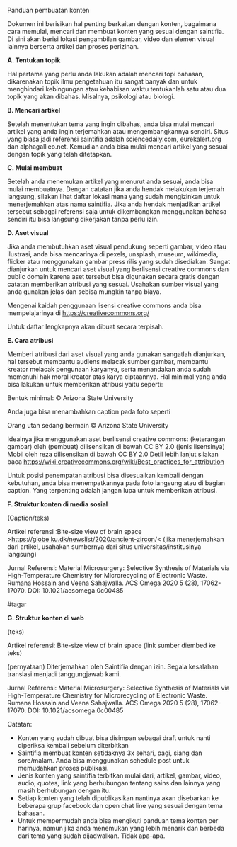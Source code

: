 
Panduan pembuatan konten

Dokumen ini berisikan hal penting berkaitan dengan konten, bagaimana cara memulai, mencari dan membuat konten yang sesuai dengan saintifia. Di sini akan berisi lokasi pengambilan gambar, video dan elemen visual lainnya berserta artikel dan proses perizinan.

**A. Tentukan topik**

Hal pertama yang perlu anda lakukan adalah mencari topi bahasan, dikarenakan topik ilmu pengetahuan itu sangat banyak dan untuk menghindari kebingungan atau kehabisan waktu tentukanlah satu atau dua topik yang akan dibahas. Misalnya, psikologi atau biologi.

**B. Mencari artikel**

Setelah menentukan tema yang ingin dibahas, anda bisa mulai mencari artikel yang anda ingin terjemahkan atau mengembangkannya sendiri. Situs yang biasa jadi referensi saintifia adalah sciencedaily.com, eurekalert.org dan alphagallieo.net. Kemudian anda bisa mulai mencari artikel yang sesuai dengan topik yang telah ditetapkan. 

**C. Mulai membuat**

Setelah anda menemukan artikel yang menurut anda sesuai, anda bisa mulai membuatnya. Dengan catatan jika anda hendak melakukan terjemah langsung, silakan lihat daftar lokasi mana yang sudah mengizinkan untuk menerjemahkan atas nama saintifia. Jika anda hendak menjadikan artikel tersebut sebagai referensi saja untuk dikembangkan menggunakan bahasa sendiri itu bisa langsung dikerjakan tanpa perlu izin.

**D. Aset visual**

Jika anda membutuhkan aset visual pendukung seperti gambar, video atau ilustrasi, anda bisa mencarinya di pexels, unsplash, museum, wikimedia, flicker atau menggunakan gambar press rilis yang sudah disediakan. Sangat dianjurkan untuk mencari aset visual yang berlisensi creative commons dan public domain karena aset tersebut bisa digunakan secara gratis dengan catatan memberikan atribusi yang sesuai. Usahakan sumber visual yang anda gunakan jelas dan sebisa mungkin tanpa biaya. 

Mengenai kaidah penggunaan lisensi creative commons anda bisa mempelajarinya di https://creativecommons.org/

Untuk daftar lengkapnya akan dibuat secara terpisah.

**E. Cara atribusi**

Memberi atribusi dari aset visual yang anda gunakan sangatlah dianjurkan, hal tersebut membantu audiens melacak sumber gambar, membantu kreator melacak pengunaan karyanya, serta menandakan anda sudah memenuhi hak moral kreator atas karya ciptaannya. Hal minimal yang anda bisa lakukan 
untuk memberikan atribusi yaitu seperti:

Bentuk minimal: © Arizona State University 

Anda juga bisa menambahkan caption pada foto seperti

Orang utan  sedang bermain © Arizona State University

Idealnya jika menggunakan aset berlisensi creative commons: 
(keterangan gambar) oleh (pembuat) dilisensikan di bawah CC BY 2.0 (jenis lisensinya)
Mobil oleh reza dilisensikan di bawah CC BY 2.0
Detil lebih lanjut silakan baca https://wiki.creativecommons.org/wiki/Best_practices_for_attribution

Untuk posisi penempatan atribusi bisa disesuaikan kembali dengan kebutuhan, anda bisa menempatkannya pada foto langsung atau di bagian caption. Yang terpenting adalah jangan lupa untuk memberikan atribusi.

**F. Struktur konten di media sosial**

(Caption/teks)

Artikel referensi :Bite-size view of brain space >https://globe.ku.dk/newslist/2020/ancient-zircon/< 
(jika menerjemahkan dari artikel, usahakan sumbernya dari situs universitas/institusinya langsung)

Jurnal Referensi:
Material Microsurgery: Selective Synthesis of Materials via High-Temperature Chemistry for Microrecycling of Electronic Waste. Rumana Hossain and Veena Sahajwalla. ACS Omega 2020 5 (28), 17062-17070. DOI: 10.1021/acsomega.0c00485 

#tagar

**G. Struktur konten di web**

(teks)

Artikel referensi: Bite-size view of brain space (link sumber diembed ke teks) 

(pernyataan)
Diterjemahkan oleh Saintifia dengan izin. Segala kesalahan translasi menjadi tanggungjawab kami. 

Jurnal Referensi:
Material Microsurgery: Selective Synthesis of Materials via High-Temperature Chemistry for Microrecycling of Electronic Waste. Rumana Hossain and Veena Sahajwalla. ACS Omega 2020 5 (28), 17062-17070. DOI: 10.1021/acsomega.0c00485 

Catatan:
- Konten yang sudah dibuat bisa disimpan sebagai draft untuk nanti diperiksa kembali sebelum diterbitkan
- Saintifia membuat konten setidaknya 3x sehari, pagi, siang dan sore/malam. Anda bisa menggunakan schedule post untuk memudahkan proses publikasi.
- Jenis konten yang saintifia terbitkan mulai dari, artikel, gambar, video, audio, quotes, link yang berhubungan tentang sains dan lainnya yang masih berhubungan dengan itu.
- Setiap konten yang telah dipublikasikan nantinya akan disebarkan ke beberapa grup facebook dan open chat line yang sesuai dengan tema bahasan.
- Untuk mempermudah anda bisa mengikuti panduan tema konten per harinya, namun jika anda menemukan yang lebih menarik dan berbeda dari tema yang sudah dijadwalkan. Tidak apa-apa.


